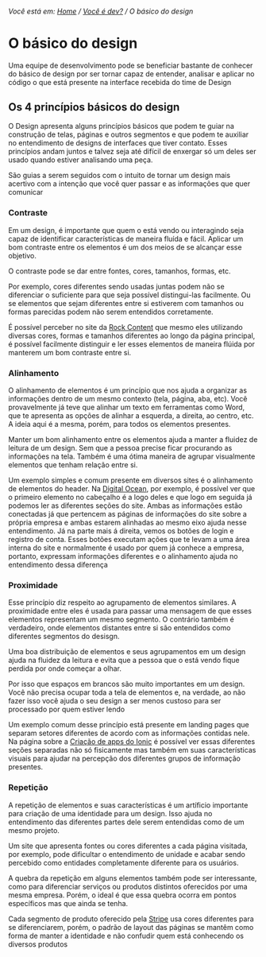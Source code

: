 ###### Você está em: [Home](/README.md) / [Você é dev?](/docs/chapter-3/README.md) / O básico do design

# O básico do design

Uma equipe de desenvolvimento pode se beneficiar bastante de conhecer do básico de design por ser tornar capaz de entender, analisar e aplicar no código o que está presente na interface recebida do time de Design

## Os 4 princípios básicos do design

O Design apresenta alguns princípios básicos que podem te guiar na construção de telas, páginas e outros segmentos e que podem te auxiliar no entendimento de designs de interfaces que tiver contato. Esses princípios andam juntos e talvez seja até difícil de enxergar só um deles ser usado quando estiver analisando uma peça.

São guias a serem seguidos com o intuito de tornar um design mais acertivo com a intenção que você quer passar e as informações que quer comunicar

### Contraste

Em um design, é importante que quem o está vendo ou interagindo seja capaz de identificar características de maneira fluída e fácil. Aplicar um bom contraste entre os elementos é um dos meios de se alcançar esse objetivo.

O contraste pode se dar entre fontes, cores, tamanhos, formas, etc.

Por exemplo, cores diferentes sendo usadas juntas podem não se diferenciar o suficiente para que seja possível distingui-las facilmente. Ou se elementos que sejam diferentes entre si estiverem com tamanhos ou formas parecidas podem não serem entendidos corretamente.

É possível perceber no site da [Rock Content](https://rockcontent.com/br/) que mesmo eles utilizando diversas cores, formas e tamanhos diferentes ao longo da página principal, é possível facilmente distinguir e ler esses elementos de maneira flúida por manterem um bom contraste entre si.

### Alinhamento

O alinhamento de elementos é um princípio que nos ajuda a organizar as informações dentro de um mesmo contexto (tela, página, aba, etc). Você provavelmente já teve que alinhar um texto em ferramentas como Word, que te apresenta as opções de alinhar a esquerda, a direita, ao centro, etc. A ideia aqui é a mesma, porém, para todos os elementos presentes.

Manter um bom alinhamento entre os elementos ajuda a manter a fluidez de leitura de um design. Sem que a pessoa precise ficar procurando as informações na tela. Também é uma ótima maneira de agrupar visualmente elementos que tenham relação entre si.

Um exemplo simples e comum presente em diversos sites é o alinhamento de elementos do header. Na [Digital Ocean](https://www.digitalocean.com/), por exemplo, é possível ver que o primeiro elemento no cabeçalho é a logo deles e que logo em seguida já podemos ler as diferentes seções do site. Ambas as informações estão conectadas já que pertencem as páginas de informações do site sobre a própria empresa e ambas estarem alinhadas ao mesmo eixo ajuda nesse entendimento. Já na parte mais á direita, vemos os botões de login e registro de conta. Esses botões executam ações que te levam a uma área interna do site e normalmente é usado por quem já conhece a empresa, portanto, expressam informações diferentes e o alinhamento ajuda no entendimento dessa diferença

### Proximidade

Esse princípio diz respeito ao agrupamento de elementos similares. A proximidade entre eles é usada para passar uma mensagem de que esses elementos representam um mesmo segmento. O contrário também é verdadeiro, onde elementos distantes entre si são entendidos como diferentes segmentos do desisgn.

Uma boa distribuição de elementos e seus agrupamentos em um design ajuda na fluidez da leitura e evita que a pessoa que o está vendo fique perdida por onde começar a olhar.

Por isso que espaços em brancos são muito importantes em um design. Você não precisa ocupar toda a tela de elementos e, na verdade, ao não fazer isso você ajuda o seu design a ser menos custoso para ser processado por quem estiver lendo

Um exemplo comum desse princípio está presente em landing pages que separam setores diferentes de acordo com as informações contidas nele. Na página sobre a [Criação de apps do Ionic](https://ionic.io/build) é possível ver essas diferentes seções separadas não só fisicamente mas também em suas características visuais para ajudar na percepção dos diferentes grupos de informação presentes.

### Repetição

A repetição de elementos e suas características é um artíficio importante para criação de uma identidade para um design. Isso ajuda no entendimento das diferentes partes dele serem entendidas como de um mesmo projeto.

Um site que apresenta fontes ou cores diferentes a cada página visitada, por exemplo, pode dificultar o entendimento de unidade e acabar sendo percebido como entidades completamente diferente para os usuários.

A quebra da repetição em alguns elementos também pode ser interessante, como para diferenciar serviços ou produtos distintos oferecidos por uma mesma empresa. Porém, o ideal é que essa quebra ocorra em pontos específicos mas que ainda se tenha.

Cada segmento de produto oferecido pela [Stripe](https://stripe.com/br) usa cores diferentes para se diferenciarem, porém, o padrão de layout das páginas se mantêm como forma de manter a identidade e não confudir quem está conhecendo os diversos produtos
